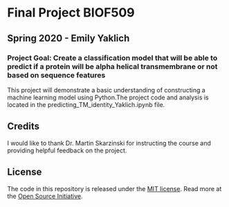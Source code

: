 
# Final Project BIOF509
## Spring 2020 - Emily Yaklich 
### Project Goal: Create a classification model that will be able to predict if a protein will be alpha helical transmembrane or not based on sequence features

This project will demonstrate a basic understanding of constructing a machine learning model using Python.The project code and analysis is located in the predicting_TM_identity_Yaklich.ipynb file. 

## Credits
I would like to thank Dr. Martin Skarzinski for instructing the course and providing helpful feedback on the project. 

## License
The code in this repository is released under the [MIT license](LICENSE-CODE). Read more at the [Open Source Initiative](https://opensource.org/licenses/MIT).
